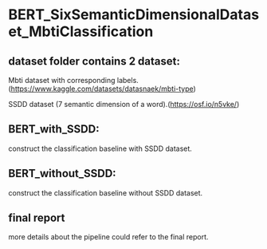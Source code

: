 # BERT_SixSemanticDimensionalDataset_MbtiClassification

## dataset folder contains 2 dataset: 
Mbti dataset with corresponding labels.(https://www.kaggle.com/datasets/datasnaek/mbti-type)

SSDD dataset (7 semantic dimension of a word).(https://osf.io/n5vke/)

## BERT_with_SSDD: 

construct the classification baseline with SSDD dataset.

## BERT_without_SSDD:

construct the classification baseline without SSDD dataset.

## final report 

more details about the pipeline could refer to the final report.
